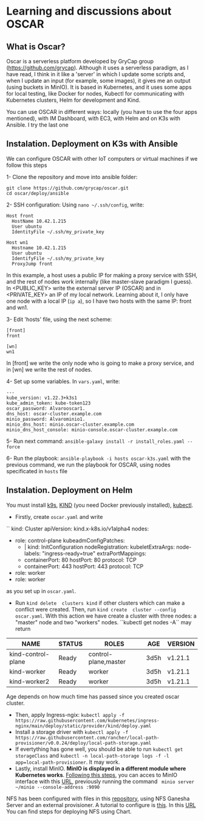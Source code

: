 # Learning and discussions about OSCAR

## What is Oscar?

Oscar is a serverless platform developed by GryCap group (https://github.com/grycap). Although it uses a serverless paradigm, as I have read, I think in it like a 'server' in which I update some scripts and, when I update an input (for example, some images), it gives me an output (using buckets in MinIO). It is based in Kubernetes, and it uses some apps for local testing, like Docker for nodes, Kubectl for communicating with Kubernetes clusters, Helm for development and Kind. 

You can use OSCAR in different ways: locally (you have to use the four apps mentioned), with IM Dashboard, with EC3, with Helm and on K3s with Ansible. I try the last one

## Instalation. Deployment on K3s with Ansible

We can configure OSCAR with other IoT computers or virtual machines if we follow this steps

1- Clone the repository and move into ansible folder:
```
git clone https://github.com/grycap/oscar.git
cd oscar/deploy/ansible
```

2- SSH configuration: Using ``nano ~/.ssh/config``, write:

```
Host front
  HostName 10.42.1.215    
  User ubuntu
  IdentityFile ~/.ssh/my_private_key

Host wn1
  Hostname 10.42.1.215
  User ubuntu
  IdentifyFile ~/.ssh/my_private_key
  ProxyJump front
```
In this example, a host uses a public IP for making a proxy service with SSH, and the rest of nodes work internally (like master-slave paradigm I guess). In <PUBLIC_KEY> write the external server IP (OSCAR) and in <PRIVATE_KEY> an IP of my local network. Learning about it, I only have one node with a local IP (``ip a``), so I have two hosts with the same IP: front and wn1.

3- Edit 'hosts' file, using the next scheme:
```
[front]
front

[wn]
wn1
```
In [front] we write the only node who is going to make a proxy service, and in [wn] we write the rest of nodes.

4- Set up some variables. In ``vars.yaml``, write:
```
---
kube_version: v1.22.3+k3s1
kube_admin_token: kube-token123
oscar_password: Alvarooscar1.
dns_host: oscar-cluster.example.com
minio_password: Alvarominio1.
minio_dns_host: minio.oscar-cluster.example.com
minio_dns_host_console: minio-console.oscar-cluster.example.com
```

5- Run next command:
```ansible-galaxy install -r install_roles.yaml --force```

6- Run the playbook:
```ansible-playbook -i hosts oscar-k3s.yaml```
with the previous command, we run the playbook for OSCAR, using nodes specificated in ``hosts`` file

## Instalation. Deployment on Helm
You must install [k9s](https://github.com/derailed/k9s), [KIND](https://kind.sigs.k8s.io/) (you need Docker previously installed), [kubectl](https://kubernetes.io/es/docs/tasks/tools/).

- Firstly, create ``oscar.yaml`` and write

``
kind: Cluster
apiVersion: kind.x-k8s.io/v1alpha4
nodes:
- role: control-plane
  kubeadmConfigPatches:
  - |
    kind: InitConfiguration
    nodeRegistration:
      kubeletExtraArgs:
        node-labels: "ingress-ready=true"
  extraPortMappings:
  - containerPort: 80
    hostPort: 80
    protocol: TCP
  - containerPort: 443
    hostPort: 443
    protocol: TCP
- role: worker
- role: worker

as you set up in ``oscar.yaml``.

- Run ``kind delete  clusters kind`` if other clusters which can make a conflict were created. Then, run ``kind create  cluster --config oscar.yaml``. With this action we have create a cluster with three nodes: a "master" node and two "workers" nodes. ´´kubectl get nodes -A`` may return

| NAME                | STATUS | ROLES                 | AGE   | VERSION  |
|---------------------|--------|-----------------------|-------|----------|
| kind-control-plane  | Ready  | control-plane,master  | 3d5h  | v1.21.1  |
| kind-worker         | Ready  | worker                | 3d5h  | v1.21.1  |
| kind-worker2        | Ready  | worker                | 3d5h  | v1.21.1  |

Age depends on how much time has passed since you created oscar cluster.

- Then, apply Ingress-ngix: ``kubectl apply -f https://raw.githubusercontent.com/kubernetes/ingress-nginx/main/deploy/static/provider/kind/deploy.yaml``
- Install a storage driver with ``kubectl apply -f https://raw.githubusercontent.com/rancher/local-path-provisioner/v0.0.24/deploy/local-path-storage.yaml``
- If evertything has gone well, you should be able to run ``kubectl get storageClass`` and ``kubectl -n local-path-storage logs -f -l app=local-path-provisioner``. It may work.
- Lastly, install MinIO. **MinIO is displayed in a different module where Kubernetes works**. [Following this steps](https://min.io/docs/minio/linux/index.html), you can acces to MinIO interface with this [URL](http://10.42.0.191:9090), previously running the command `` minio server ~/minio --console-address :9090``

NFS has been configured with files in this [repository](https://github.com/kubernetes-sigs/nfs-ganesha-server-and-external-provisioner), using NFS Ganesha Server and an external provisioner. A tutorial to configure is [this](https://cloudyuga.guru/hands_on_lab/nfs-kind). In this [URL](https://github.com/kubernetes-sigs/nfs-ganesha-server-and-external-provisioner/blob/master/charts/nfs-server-provisioner/README.md) You can find steps for deploying NFS using Chart.
